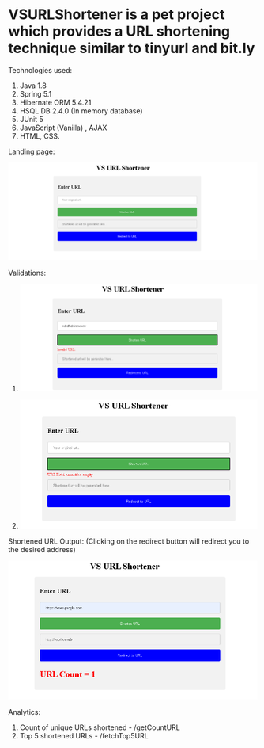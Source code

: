 # VSURLShortener is a pet project which provides a URL shortening technique similar to tinyurl and bit.ly

Technologies used:
1) Java 1.8
2) Spring 5.1
3) Hibernate ORM 5.4.21
4) HSQL DB 2.4.0 (In memory database)
5) JUnit 5 
6) JavaScript (Vanilla) , AJAX
7) HTML, CSS.


Landing page:

![alt text](https://raw.githubusercontent.com/VinitSawant09/VSURLShortener/main/src/main/resources/static/vurlimg/landingPage.PNG)



Validations:

1) ![alt text](https://raw.githubusercontent.com/VinitSawant09/VSURLShortener/main/src/main/resources/static/vurlimg/validation1.PNG)


2) ![alt text](https://raw.githubusercontent.com/VinitSawant09/VSURLShortener/main/src/main/resources/static/vurlimg/validation2.PNG)



Shortened URL Output: (Clicking on the redirect button will redirect you to the desired address)

![alt text](https://raw.githubusercontent.com/VinitSawant09/VSURLShortener/main/src/main/resources/static/vurlimg/shortenedURL.PNG)


Analytics:

1) Count of unique URLs shortened - /getCountURL
2) Top 5 shortened URLs - /fetchTop5URL

